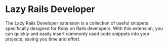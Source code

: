 # Lazy Rails Developer

The Lazy Rails Developer extension is a collection of useful snippets specifically designed for Ruby on Rails developers. With this extension, you can quickly and easily insert commonly used code snippets into your projects, saving you time and effort.
